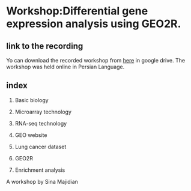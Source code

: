 
# Workshop:Differential gene expression analysis using GEO2R.



## link to the recording

Yo can download the recorded workshop from [here](https://drive.google.com/drive/folders/1YmQhFh5omAfkgZa2MoNnSnrOOOH7-eHh?usp=sharing) in google drive. The workshop was held online in Persian Language.


## index

1. Basic biology

2. Microarray technology

3. RNA-seq technology

4. GEO website

5. Lung cancer dataset

6. GEO2R

7. Enrichment analysis





A workshop by Sina Majidian
